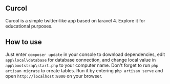 ## Curcol

Curcol is a simple twitter-like app based on laravel 4. Explore it for educational purposes.

## How to use  

Just enter `composer update` in your console to download dependencies, edit `app\local\database` for database connection, and change local value in `app\bootstrap\start.php` to your computer name. Don't forget to run `php artisan migrate` to create tables. Run it by entering `php artisan serve` and open `http://localhost:8000` on your browser. 

